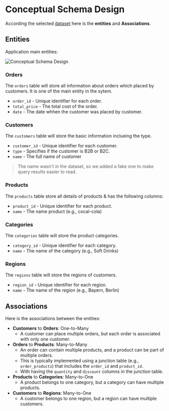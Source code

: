 # Conceptual Schema Design

According the selected [dataset](https://www.kaggle.com/datasets/sebastianwillmann/beverage-sales) here is the **entities** and **Associations**.

## Entities
Application main entities:

<img src="/images/conceptual-schema.png" alt="Conceptual Schema Design"/>

### Orders
The `orders` table will store all information about orders which placed by customers. It is one of the main entity in the sytem.

- `order_id` - Unique identifier for each order.
- `total_price` - The total cost of the order.
- `date` - The date whhen the customer was placed by customer.


### Customers
The `customers` table will store the basic information inclueing the type.

- `customer_id` - Unique identifier for each customer.
- `type` - Specifies if the customer is B2B or B2C.
- `name` - The full name of customer

> The name wasn't in the dataset, so we added a fake one to make query results easier to read.


### Products
The `products` table store all details of products & has the following columns:

- `product_id` - Unique identifier for each product.
- `name` - The name product (e.g., cocal-cola)


### Categories
The `categories` table will store the product categories.

- `category_id` - Unique identifier for each category.
- `name` - The name of the category (e.g., Soft Drinks)

### Regions
The `regions` table will store the regions of customers.

- `region_id` - Unique identifier for each region.
- `name` - The name of the region (e.g., Bayern, Berlin)


## Associations
Here is the associations between the entities:

- **Customers** to **Orders**: One-to-Many
  - A customer can place multiple orders, but each order is associated with only one customer.
- **Orders** to **Products**: Many-to-Many
  - An order can contain multiple products, and a product can be part of multiple orders.
  - This is typically implemented using a junction table (e.g., `order_products`) that includes the `order_id` and `product_id`.
  - With having the `quantity` and `discount` columns in the junction table.
- **Products** to **Categories**: Many-to-One
  - A product belongs to one category, but a category can have multiple products.
- **Customers** to **Regions**: Many-to-One
  - A customer belongs to one region, but a region can have multiple customers.
